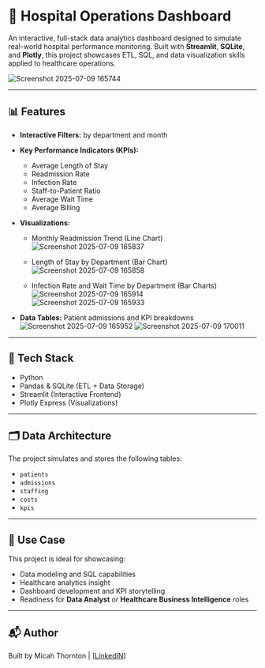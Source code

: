 # 🏥 Hospital Operations Dashboard

An interactive, full-stack data analytics dashboard designed to simulate real-world hospital performance monitoring. Built with **Streamlit**, **SQLite**, and **Plotly**, this project showcases ETL, SQL, and data visualization skills applied to healthcare operations.

![Screenshot 2025-07-09 165744](https://github.com/user-attachments/assets/12469edc-e37e-4f51-a5ef-dbd67d6ca079)


---

## 📊 Features

- **Interactive Filters:** by department and month
- **Key Performance Indicators (KPIs):**
  - Average Length of Stay
  - Readmission Rate
  - Infection Rate
  - Staff-to-Patient Ratio
  - Average Wait Time
  - Average Billing
- **Visualizations:**
  - Monthly Readmission Trend (Line Chart)
    ![Screenshot 2025-07-09 165837](https://github.com/user-attachments/assets/b657fe5f-15f3-43a8-9cd7-02290c8e87aa)

  - Length of Stay by Department (Bar Chart)
    ![Screenshot 2025-07-09 165858](https://github.com/user-attachments/assets/67e1e13f-98b5-4cf9-8280-a9328bf8b270)

  - Infection Rate and Wait Time by Department (Bar Charts)
    ![Screenshot 2025-07-09 165914](https://github.com/user-attachments/assets/86414dc9-9b6f-4136-bc9a-b5a3daa29497)
    ![Screenshot 2025-07-09 165933](https://github.com/user-attachments/assets/eee4722c-eaf2-4c66-ad4d-922a20de75d9)


- **Data Tables:** Patient admissions and KPI breakdowns
  ![Screenshot 2025-07-09 165952](https://github.com/user-attachments/assets/1db9bb2a-b12d-4606-8ad4-e9d13184e37a)
  ![Screenshot 2025-07-09 170011](https://github.com/user-attachments/assets/aa16c2a0-bace-471e-837d-724ed27bab08)



---

## 🧱 Tech Stack

- Python
- Pandas & SQLite (ETL + Data Storage)
- Streamlit (Interactive Frontend)
- Plotly Express (Visualizations)

---

## 🗂️ Data Architecture

The project simulates and stores the following tables:

- `patients`
- `admissions`
- `staffing`
- `costs`
- `kpis`

---

## 💼 Use Case

This project is ideal for showcasing:
- Data modeling and SQL capabilities
- Healthcare analytics insight
- Dashboard development and KPI storytelling
- Readiness for **Data Analyst** or **Healthcare Business Intelligence** roles

---

## 📬 Author

Built by Micah Thornton | [[LinkedIN](https://www.linkedin.com/in/micah-thornton-134879294/)]
